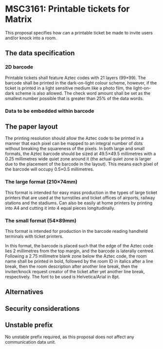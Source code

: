 # MSC3161: Printable tickets for Matrix

This proposal specifies how can a printable ticket be made to invite users and/or knock into a room.

## The data specification

### 2D barcode

Printable tickets shall feature Aztec codes with 21 layers (99×99). The barcode shall be printed in the
dark-on-light colour scheme, however, if the ticket is printed in a light sensitive medium like a photo
film, the light-on-dark scheme is also allowed. The check word amount shall be set as the smallest number
possible that is greater than 25% of the data words.

### Data to be embedded within barcode



## The paper layout

The printing resolution should allow the Aztec code to be printed in a manner that each pixel can be
mapped to an integral number of dots without breaking the squareness of the pixels. In both large and
small formats, the Aztec barcode should be sized at 49.5×49.5 millimetres with a 0.25 millimetres wide
quiet zone around it (the actual quiet zone is larger due to the placement of the barcode in the
layout). This means each pixel of the barcode will occupy 0.5×0.5 millimetres.

### The large format (210×74mm)

This format is intended for easy mass production in the types of large ticket printers that are used
at the turnstiles and ticket offices of airports, railway stations and the stadiums. Can also be easily
at home printers by printing into A4 and cutting it into 4 equal pieces longitudinally.

### The small format (54×89mm)

This format is intended for production in the barcode reading handheld terminals with ticket printers.

In this format, the barcode is placed such that the edge of the Aztec code lies 2 millimetres from
the top margin, and the barcode is laterally centred. Following a 2.75 millimetre blank zone below
the Aztec code, the room name shall be printed in bold, followed by the room ID in italics after
a line break, then the room description after another line break, then the inviter/knock request creator
of the ticket after yet another line break, respectively. The font to be used is Helvetica/Arial in 8pt.

## Alternatives


## Security considerations

## Unstable prefix

No unstable prefix required, as this proposal does not affect any communication data unit.

